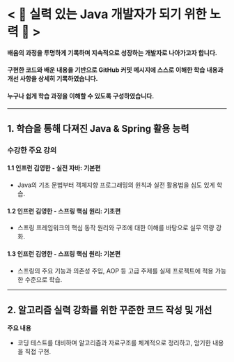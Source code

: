 # < 🌸 실력 있는 Java 개발자가 되기 위한 노력 🌸 >
#### 배움의 과정을 투명하게 기록하며 지속적으로 성장하는 개발자로 나아가고자 합니다.

#### 구현한 코드와 배운 내용을 기반으로 GitHub 커밋 메시지에 스스로 이해한 학습 내용과 개선 사항을 상세히 기록하였습니다.

#### 누구나 쉽게 학습 과정을 이해할 수 있도록 구성하였습니다.
------------------------------
## 1. 학습을 통해 다져진 Java & Spring 활용 능력

### 수강한 주요 강의
#### 1.1 인프런 김영한 - 실전 자바: 기본편
  - Java의 기초 문법부터 객체지향 프로그래밍의 원칙과 실전 활용법을 심도 있게 학습.

#### 1.2 인프런 김영한 - 스프링 핵심 원리: 기초편
  - 스프링 프레임워크의 핵심 동작 원리와 구조에 대한 이해를 바탕으로 실무 역량 강화.

#### 1.3 인프런 김영한 - 스프링 핵심 원리: 기본편
  - 스프링의 주요 기능과 의존성 주입, AOP 등 고급 주제를 실제 프로젝트에 적용 가능한 수준으로 학습.
----------------------------
## 2. 알고리즘 실력 강화를 위한 꾸준한 코드 작성 및 개선

**주요 내용**
- 코딩 테스트를 대비하며 알고리즘과 자료구조를 체계적으로 정리하고, 암기한 내용을 직접 구현.



